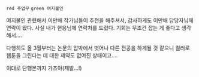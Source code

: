 
`red 주업무` `green 여지불인`

여지불인 관련해서 이만배 작가님들이 추천을 해주셔서, 감사하게도 이만배 담당자님께 연락이 왔다. 사실 내가 현응님께 연락처를 드렸다. 기회는 무조건 잡는 게 좋다고 생각해서....

다행히도 올 3월부터는 논문의 압박에서 벗어나 다른 전공을 하게될 것 같으니 컬러로 웹툰을 그린다는 데 대한 제약도 없어진 상태이고....

이대로 단행본까지 가즈아(제발...!)
